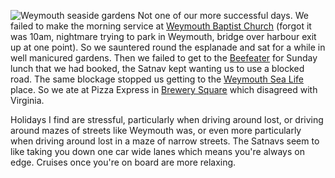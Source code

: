 ![Weymouth seaside gardens](P1390194.jpg)
Not one of our more successful days. We failed to make the morning service at [Weymouth Baptist Church](http://www.weychurch.co.uk) (forgot it was 10am, nightmare trying to park in Weymouth, bridge over harbour exit up at one point). So we sauntered round the esplanade and sat for a while in well manicured gardens. Then we failed to get to the [Beefeater](https://www.beefeater.co.uk/steak-restaurant/Dorset/Weymouth-Weymouth.html) for Sunday lunch that we had booked, the Satnav kept wanting us to use a blocked road. The same blockage stopped us getting to the [Weymouth Sea Life](https://www.visitsealife.com/weymouth/discover/) place. So we ate at Pizza Express in [Brewery Square](http://www.brewerysquare.com/) which disagreed with Virginia.

Holidays I find are stressful, particularly when driving around lost, or driving around mazes
of streets like Weymouth was, or even more particularly when driving around lost in a maze of narrow streets. The Satnavs seem to like taking you down one car wide lanes which means
you're always on edge. Cruises once you're on board are more relaxing.
